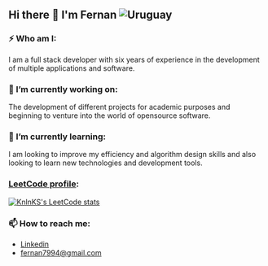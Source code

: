 ## Hi there 👋 I'm Fernan ![Uruguay](https://raw.githubusercontent.com/stevenrskelton/flag-icon/master/png/16/country-4x3/uy.png "Uruguay")

### ⚡ Who am I:
I am a full stack developer with six years of experience in the development of multiple applications and software.

### 🔭 I’m currently working on:
The development of different projects for academic purposes and beginning to venture into the world of opensource software.

### 🌱 I’m currently learning: 
I am looking to improve my efficiency and algorithm design skills and also looking to learn new technologies and development tools.

### [LeetCode profile](https://leetcode.com/fernan7994):

[![KnlnKS's LeetCode stats](https://leetcode-stats-six.vercel.app/?username=fernan7994)](https://leetcode.com/fernan7994)

### 📫 How to reach me: 

- [Linkedin](https://www.linkedin.com/in/fernan-gonzalez-206b271a0)
- fernan7994@gmail.com

<!--
**fer79/fer79** is a ✨ _special_ ✨ repository because its `README.md` (this file) appears on your GitHub profile.

Here are some ideas to get you started:

- 🔭 I’m currently working on ...
- 🌱 I’m currently learning ...
- 👯 I’m looking to collaborate on ...
- 🤔 I’m looking for help with ...
- 💬 Ask me about ...
- 📫 How to reach me: ...
- 😄 Pronouns: ...
- ⚡ Fun fact: ...
-->
